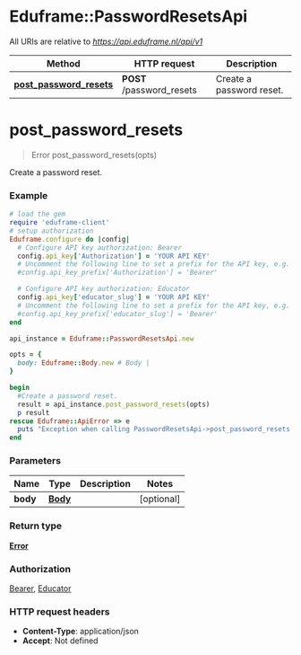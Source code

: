 # Eduframe::PasswordResetsApi

All URIs are relative to *https://api.eduframe.nl/api/v1*

Method | HTTP request | Description
------------- | ------------- | -------------
[**post_password_resets**](PasswordResetsApi.md#post_password_resets) | **POST** /password_resets | Create a password reset.


# **post_password_resets**
> Error post_password_resets(opts)

Create a password reset.



### Example
```ruby
# load the gem
require 'eduframe-client'
# setup authorization
Eduframe.configure do |config|
  # Configure API key authorization: Bearer
  config.api_key['Authorization'] = 'YOUR API KEY'
  # Uncomment the following line to set a prefix for the API key, e.g. 'Bearer' (defaults to nil)
  #config.api_key_prefix['Authorization'] = 'Bearer'

  # Configure API key authorization: Educator
  config.api_key['educator_slug'] = 'YOUR API KEY'
  # Uncomment the following line to set a prefix for the API key, e.g. 'Bearer' (defaults to nil)
  #config.api_key_prefix['educator_slug'] = 'Bearer'
end

api_instance = Eduframe::PasswordResetsApi.new

opts = { 
  body: Eduframe::Body.new # Body | 
}

begin
  #Create a password reset.
  result = api_instance.post_password_resets(opts)
  p result
rescue Eduframe::ApiError => e
  puts "Exception when calling PasswordResetsApi->post_password_resets: #{e}"
end
```

### Parameters

Name | Type | Description  | Notes
------------- | ------------- | ------------- | -------------
 **body** | [**Body**](.md)|  | [optional] 

### Return type

[**Error**](Error.md)

### Authorization

[Bearer](../README.md#Bearer), [Educator](../README.md#Educator)

### HTTP request headers

 - **Content-Type**: application/json
 - **Accept**: Not defined



